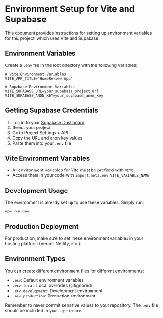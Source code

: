# Environment Setup for Vite and Supabase

This document provides instructions for setting up environment variables for this project, which uses Vite and Supabase.

## Environment Variables

Create a `.env` file in the root directory with the following variables:

```
# Vite Environment Variables
VITE_APP_TITLE="HomeReview App"

# Supabase Environment Variables
VITE_SUPABASE_URL=your_supabase_project_url
VITE_SUPABASE_ANON_KEY=your_supabase_anon_key
```

## Getting Supabase Credentials

1. Log in to your [Supabase Dashboard](https://app.supabase.io/)
2. Select your project
3. Go to Project Settings > API
4. Copy the URL and anon key values
5. Paste them into your `.env` file

## Vite Environment Variables

- All environment variables for Vite must be prefixed with `VITE_`
- Access them in your code with `import.meta.env.VITE_VARIABLE_NAME`

## Development Usage

The environment is already set up to use these variables. Simply run:

```bash
npm run dev
```

## Production Deployment

For production, make sure to set these environment variables in your hosting platform (Vercel, Netlify, etc.).

## Environment Types

You can create different environment files for different environments:

- `.env`: Default environment variables
- `.env.local`: Local overrides (gitignored)
- `.env.development`: Development environment
- `.env.production`: Production environment

Remember to never commit sensitive values to your repository. The `.env` file should be included in your `.gitignore`. 